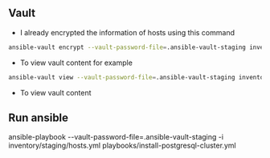 ## Vault 
- I already encrypted the information of hosts using this command 
``` sh
ansible-vault encrypt --vault-password-file=.ansible-vault-staging inventory/staging/host_vars/*
```
- To view vault content for example
``` sh
ansible-vault view --vault-password-file=.ansible-vault-staging inventory/staging/host_vars/node-db-01.yml
```
- To view vault content 

## Run ansible 
ansible-playbook --vault-password-file=.ansible-vault-staging -i inventory/staging/hosts.yml playbooks/install-postgresql-cluster.yml
